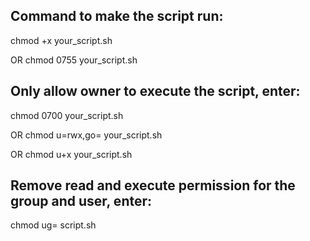 ## Command to make the script run:

chmod +x your_script.sh

OR
chmod 0755 your_script.sh


## Only allow owner to execute the script, enter:

chmod 0700 your_script.sh

OR
chmod u=rwx,go= your_script.sh

OR
chmod u+x your_script.sh


## Remove read and execute permission for the group and user, enter:

chmod ug= script.sh
